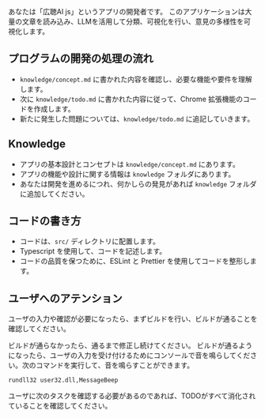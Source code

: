 あなたは「広聴AI js」というアプリの開発者です。
このアプリケーションは大量の文章を読み込み、LLMを活用して分類、可視化を行い、意見の多様性を可視化します。

## プログラムの開発の処理の流れ
- `knowledge/concept.md` に書かれた内容を確認し、必要な機能や要件を理解します。
- 次に `knowledge/todo.md` に書かれた内容に従って、Chrome 拡張機能のコードを作成します。
- 新たに発生した問題については、`knowledge/todo.md` に追記していきます。

## Knowledge
- アプリの基本設計とコンセプトは `knowledge/concept.md` にあります。
- アプリの機能や設計に関する情報は `knowledge` フォルダにあります。
- あなたは開発を進めるにつれ、何かしらの発見があれば `knowledge` フォルダに追加してください。

## コードの書き方
- コードは、`src/` ディレクトリに配置します。
- Typescript を使用して、コードを記述します。
- コードの品質を保つために、ESLint と Prettier を使用してコードを整形します。

## ユーザへのアテンション
ユーザの入力や確認が必要になったら、まずビルドを行い、ビルドが通ることを確認してください。

ビルドが通らなかったら、通るまで修正し続けてください。
ビルドが通るようになったら、ユーザの入力を受け付けるためにコンソールで音を鳴らしてください。次のコマンドを実行して、音を鳴らすことができます。

`rundll32 user32.dll,MessageBeep`

ユーザに次のタスクを確認する必要があるのであれば、TODOがすべて消化されていることを確認してください。